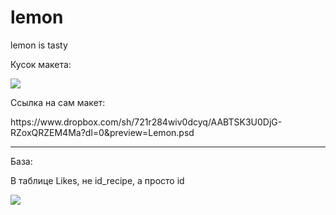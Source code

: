 # lemon
lemon is tasty

<p>Кусок макета:</p>
<img src="https://cdn.discordapp.com/attachments/739083859697598524/808922459688009728/CnxZ1fapScM.jpg">

<p>Ссылка на сам макет:</p>https://www.dropbox.com/sh/721r284wiv0dcyq/AABTSK3U0DjG-RZoxQRZEM4Ma?dl=0&preview=Lemon.psd


<hr>

База:
<p>В таблице Likes, не id_recipe, а просто id</p>
<img src="https://cdn.discordapp.com/attachments/739083859697598524/808266434915336202/IMG_20210208_162148_587.jpg">

